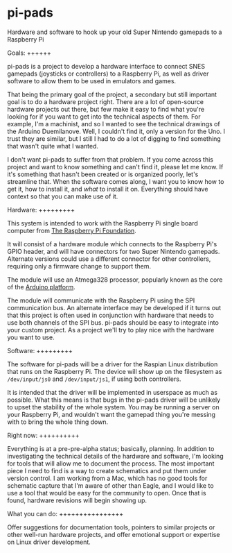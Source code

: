 pi-pads
=======

Hardware and software to hook up your old Super Nintendo gamepads to a Raspberry Pi

Goals:
++++++

pi-pads is a project to develop a hardware interface to connect SNES gamepads (joysticks or controllers) to a Raspberry Pi, as well as driver software to allow them to be used in emulators and games.

That being the primary goal of the project, a secondary but still important goal is to do a hardware project right.  There are a lot of open-source hardware projects out there, but few make it easy to find what you're looking for if you want to get into the technical aspects of them.  For example, I'm a machinist, and so I wanted to see the technical drawings of the Arduino Duemilanove.  Well, I couldn't find it, only a version for the Uno.  I trust they are similar, but I still I had to do a lot of digging to find something that wasn't quite what I wanted.

I don't want pi-pads to suffer from that problem.  If you come across this project and want to know something and can't find it, please let me know.  If it's something that hasn't been created or is organized poorly, let's streamline that.  When the software comes along, I want you to know how to get it, how to install it, and *what* to install it on.  Everything should have context so that you can make use of it.

Hardware:
+++++++++

This system is intended to work with the Raspberry Pi single board computer from [The Raspberry Pi Foundation](http://www.raspberrypi.org/).

It will consist of a hardware module which connects to the Raspberry Pi's GPIO header, and will have connectors for two Super Nintendo gamepads.  Alternate versions could use a different connector for other controllers, requiring only a firmware change to support them.

The module will use an Atmega328 processor, popularly known as the core of the [Arduino platform](http://arduino.cc).

The module will communicate with the Raspberry Pi using the SPI communication bus.  An alternate interface may be developed if it turns out that this project is often used in conjunction with hardware that needs to use both channels of the SPI bus.  pi-pads should be easy to integrate into your custom project.  As a project we'll try to play nice with the hardware you want to use.

Software:
+++++++++

The software for pi-pads will be a driver for the Raspian Linux distribution that runs on the Raspberry Pi.  The device will show up on the filesystem as `/dev/input/js0` and `/dev/input/js1`, if using both controllers.  

It is intended that the driver will be implemented in userspace as much as possible.  What this means is that bugs in the pi-pads driver will be unlikely to upset the stability of the whole system.  You may be running a server on your Raspberry Pi, and wouldn't want the gamepad thing you're messing with to bring the whole thing down.

Right now:
++++++++++

Everything is at a pre-pre-alpha status; basically, planning.  In addition to investigating the technical details of the hardware and software, I'm looking for tools that will allow me to document the process.  The most important piece I need to find is a way to create schematics and put them under version control.  I am working from a Mac, which has no good tools for schematic capture that I'm aware of other than Eagle, and I would like to use a tool that would be easy for the community to open.  Once that is found, hardware revisions will begin showing up.

What you can do:
++++++++++++++++

Offer suggestions for documentation tools, pointers to similar projects or other well-run hardware projects, and offer emotional support or expertise on Linux driver development.

